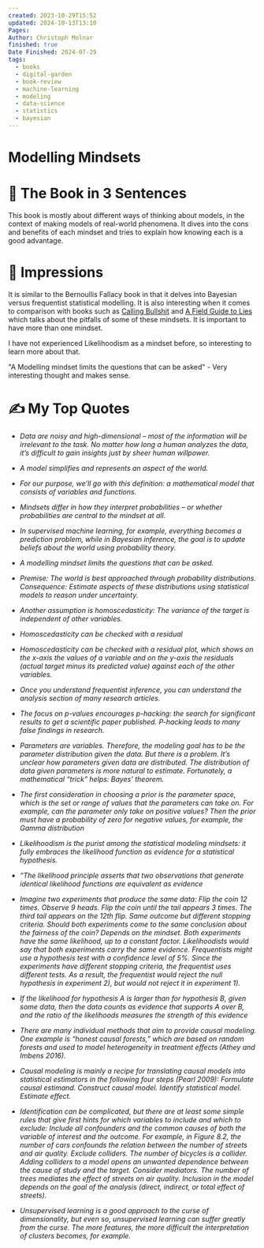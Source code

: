 ```yaml
---
created: 2023-10-29T15:52
updated: 2024-10-13T13:10
Pages: 
Author: Christoph Molnar
finished: true
Date Finished: 2024-07-29
tags:
  - books
  - digital-garden
  - book-review
  - machine-learning
  - modeling
  - data-science
  - statistics
  - bayesian
---
```

# Modelling Mindsets


# 🚀 The Book in 3 Sentences
This book is mostly about different ways of thinking about models, in the context of making models of real-world phenomena. It dives into the cons and benefits of each mindset and tries to explain how knowing each is a good advantage.


# 🎨 Impressions

It is similar to the Bernoullis Fallacy book in that it delves into Bayesian versus frequentist statistical modelling.  It is also interesting when it comes to comparison with books such as [Calling Bullshit](Science/Math/Statistics/Calling%20Bullshit.md) and [A Field Guide to Lies](Science/Math/Statistics/A%20Field%20Guide%20to%20Lies.md) which talks about the pitfalls of some of these mindsets. 
It is important to have more than one mindset. 

I have not experienced Likelihoodism as a mindset before, so interesting to learn more about that. 

"A Modelling mindset limits the questions that can be asked" - Very interesting thought and makes sense. 
# ✍️ My Top  Quotes

- *Data are noisy and high-dimensional – most of the information will be irrelevant to the task. No matter how long a human analyzes the data, it’s difficult to gain insights just by sheer human willpower.* 
 
- *A model simplifies and represents an aspect of the world.* 
 
- *For our purpose, we’ll go with this definition: a mathematical model that consists of variables and functions.* 
 
- *Mindsets differ in how they interpret probabilities – or whether probabilities are central to the mindset at all.* 
 
- *In supervised machine learning, for example, everything becomes a prediction problem, while in Bayesian inference, the goal is to update beliefs about the world using probability theory.* 
 
- *A modelling mindset limits the questions that can be asked.* 
 
- *Premise: The world is best approached through probability distributions. Consequence: Estimate aspects of these distributions using statistical models to reason under uncertainty.* 
 
- *Another assumption is homoscedasticity: The variance of the target is independent of other variables.* 
 
- *Homoscedasticity can be checked with a residual* 
 
- *Homoscedasticity can be checked with a residual plot, which shows on the x-axis the values of a variable and on the y-axis the residuals (actual target minus its predicted value) against each of the other variables.* 
 
- *Once you understand frequentist inference, you can understand the analysis section of many research articles.* 
 
- *The focus on p-values encourages p-hacking: the search for significant results to get a scientific paper published. P-hacking leads to many false findings in research.* 
 
- *Parameters are variables. Therefore, the modeling goal has to be the parameter distribution given the data. But there is a problem. It’s unclear how parameters given data are distributed. The distribution of data given parameters is more natural to estimate. Fortunately, a mathematical “trick” helps: Bayes’ theorem.* 
 
- *The first consideration in choosing a prior is the parameter space, which is the set or range of values that the parameters can take on. For example, can the parameter only take on positive values? Then the prior must have a probability of zero for negative values, for example, the Gamma distribution* 
 
- *Likelihoodism is the purist among the statistical modeling mindsets: it fully embraces the likelihood function as evidence for a statistical hypothesis.* 
 
- *“The likelihood principle asserts that two observations that generate identical likelihood functions are equivalent as evidence* 
 
- *Imagine two experiments that produce the same data: Flip the coin 12 times. Observe 9 heads. Flip the coin until the tail appears 3 times. The third tail appears on the 12th flip. Same outcome but different stopping criteria. Should both experiments come to the same conclusion about the fairness of the coin? Depends on the mindset. Both experiments have the same likelihood, up to a constant factor. Likelihoodists would say that both experiments carry the same evidence. Frequentists might use a hypothesis test with a confidence level of 5%. Since the experiments have different stopping criteria, the frequentist uses different tests. As a result, the frequentist would reject the null hypothesis in experiment 2), but would not reject it in experiment 1).* 
 
- *If the likelihood for hypothesis A is larger than for hypothesis B, given some data, then the data counts as evidence that supports A over B, and the ratio of the likelihoods measures the strength of this evidence* 
 
- *There are many individual methods that aim to provide causal modeling. One example is “honest causal forests,” which are based on random forests and used to model heterogeneity in treatment effects (Athey and Imbens 2016).* 
 
- *Causal modeling is mainly a recipe for translating causal models into statistical estimators in the following four steps (Pearl 2009): Formulate causal estimand. Construct causal model. Identify statistical model. Estimate effect.* 
 
- *Identification can be complicated, but there are at least some simple rules that give first hints for which variables to include and which to exclude: Include all confounders and the common causes of both the variable of interest and the outcome. For example, in Figure 8.2, the number of cars confounds the relation between the number of streets and air quality. Exclude colliders. The number of bicycles is a collider. Adding colliders to a model opens an unwanted dependence between the cause of study and the target. Consider mediators. The number of trees mediates the effect of streets on air quality. Inclusion in the model depends on the goal of the analysis (direct, indirect, or total effect of streets).* 
 
- *Unsupervised learning is a good approach to the curse of dimensionality, but even so, unsupervised learning can suffer greatly from the curse. The more features, the more difficult the interpretation of clusters becomes, for example.* 
 
